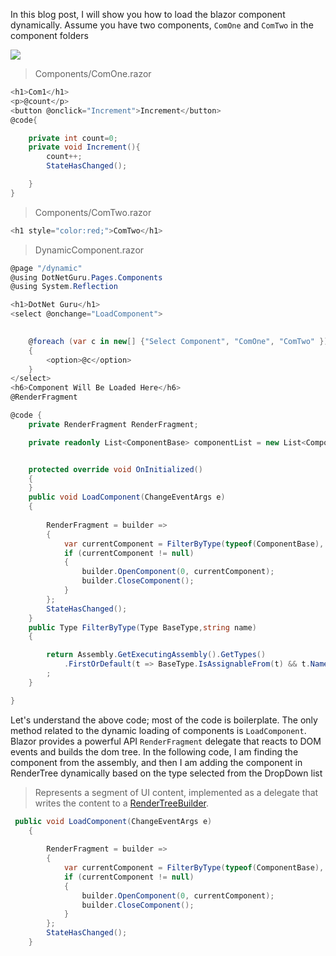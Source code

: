 
In this blog post, I will show you how to load the blazor component dynamically. 
Assume you have two components, `ComOne` and `ComTwo` in the component folders

![](https://blogger.googleusercontent.com/img/a/AVvXsEjw_ZRoKUFt974keXx79VTid71cicO1RYw-crUpeg-CKjs7HLqRWxVF7ZOXseUpuiUcteNW4RoJ0yp-8HHj4WOIWZEb4YHAIPrjxpNgqofzOlOXX59NRT-Wkx6S_SuPc3x2GJalT1Rg4CNWg9fKPfPMT-cvNp0BYCAiRMmx7XxzdfzCAV7QRhKHFz1uag=w640-h314)

>Components/ComOne.razor

```csharp
<h1>Com1</h1>
<p>@count</p>
<button @onclick="Increment">Increment</button>
@code{

    private int count=0;
    private void Increment(){
        count++;
        StateHasChanged();

    }
}
```

>Components/ComTwo.razor

```csharp
<h1 style="color:red;">ComTwo</h1>
```

>DynamicComponent.razor


```csharp
@page "/dynamic"
@using DotNetGuru.Pages.Components
@using System.Reflection

<h1>DotNet Guru</h1>
<select @onchange="LoadComponent">
    

    @foreach (var c in new[] {"Select Component", "ComOne", "ComTwo" })
    {
        <option>@c</option>
    }
</select>
<h6>Component Will Be Loaded Here</h6>
@RenderFragment

@code {
    private RenderFragment RenderFragment;

    private readonly List<ComponentBase> componentList = new List<ComponentBase> { new ComOne(), new ComTwo() };


    protected override void OnInitialized()
    {
    }
    public void LoadComponent(ChangeEventArgs e)
    {
       
        RenderFragment = builder =>
        {
            var currentComponent = FilterByType(typeof(ComponentBase), e.Value.ToString());
            if (currentComponent != null)
            {
                builder.OpenComponent(0, currentComponent);
                builder.CloseComponent();
            }
        };
        StateHasChanged();
    }
    public Type FilterByType(Type BaseType,string name)
    {

        return Assembly.GetExecutingAssembly().GetTypes()
            .FirstOrDefault(t => BaseType.IsAssignableFrom(t) && t.Name == name);
        ;
    }

}
```

Let's understand the above code; most of the code is boilerplate. The only method related to the dynamic loading of components is `LoadComponent`. Blazor provides a powerful API `RenderFragment` delegate that reacts to DOM events and builds the dom tree. In the following code, I am finding the component from the assembly, and then I am adding the component in RenderTree dynamically based on the type selected from the DropDown list

>Represents a segment of UI content, implemented as a delegate that writes the content to a [RenderTreeBuilder](https://docs.microsoft.com/en-us/dotnet/api/microsoft.aspnetcore.components.rendering.rendertreebuilder?view=aspnetcore-6.0).

```csharp
 public void LoadComponent(ChangeEventArgs e)
    {
       
        RenderFragment = builder =>
        {
            var currentComponent = FilterByType(typeof(ComponentBase), e.Value.ToString());
            if (currentComponent != null)
            {
                builder.OpenComponent(0, currentComponent);
                builder.CloseComponent();
            }
        };
        StateHasChanged();
    }
  ```
<!--stackedit_data:
eyJoaXN0b3J5IjpbLTY5OTQxNjM1MywxMTkyNjM1NjMsLTE3Mj
MyNzU2NzddfQ==
-->